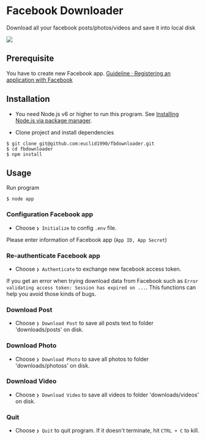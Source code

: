 # Facebook Downloader

Download all your facebook posts/photos/videos and save it into local disk

![](./images/demo.gif)

## Prerequisite

You have to create new Facebook app.
[Guideline · Registering an application with Facebook](./FACEBOOK.md)

## Installation

- You need Node.js v6 or higher to run this program. See [Installing Node.js via package manager](https://nodejs.org/en/download/package-manager/).

- Clone project and install dependencies
```terminal
$ git clone git@github.com:euclid1990/fbdownloader.git
$ cd fbdownloader
$ npm install
```

## Usage

Run program
```terminal
$ node app
```

### Configuration Facebook app

- Choose `❯ Initialize` to config `.env` file.

Please enter information of Facebook app (`App ID, App Secret`)

### Re-authenticate Facebook app

- Choose `❯ Authenticate` to exchange new facebook access token.

If you get an error when trying download data from Facebook such as `Error validating access token: Session has expired on ...`. This functions can help you avoid those kinds of bugs.

### Download Post

- Choose `❯ Download Post` to save all posts text to folder 'downloads/posts' on disk.

### Download Photo

- Choose `❯ Download Photo` to save all photos to folder 'downloads/photoss' on disk.

### Download Video

- Choose `❯ Download Video` to save all videos to folder 'downloads/videos' on disk.

### Quit

- Choose `❯ Quit` to quit program. If it doesn't terminate, hit `CTRL + C` to kill.
